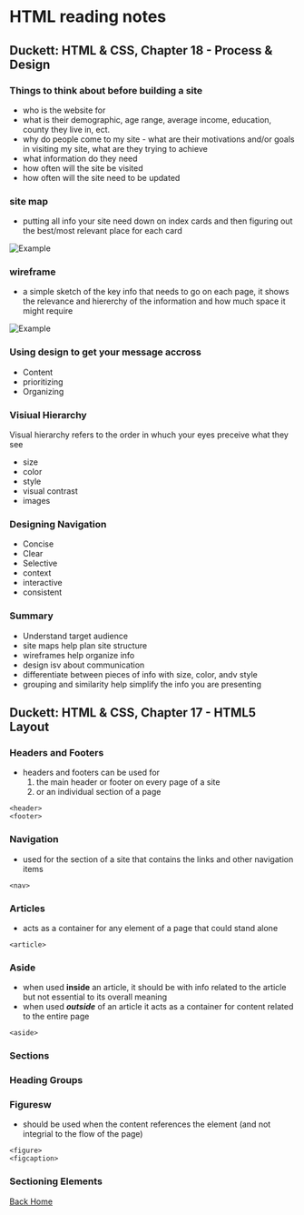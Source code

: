 # HTML reading notes

## Duckett: HTML & CSS, Chapter 18 - Process & Design

### Things to think about before building a site

- who is the website for
- what is their demographic, age range, average income, education, county they live in, ect.
- why do people come to my site - what are their motivations and/or goals in visiting my site, what are they trying to achieve
- what information do they need
- how often will the site be visited
- how often will the site need to be updated

### site map

- putting all info your site need down on index cards and then figuring out the best/most relevant place for each card

![Example](https://i.pinimg.com/originals/1c/c5/f4/1cc5f4ec000969f11eedf4dbe0f8c9d8.png)

### wireframe

- a simple sketch of the key info that needs to go on each page, it shows the relevance and hiererchy of the information and how much space it might require

![Example](https://www.comentum.com/images/wireframes-sample/ecommerce/home.png)

### Using design to get your message accross

- Content
- prioritizing
- Organizing

### Visiual Hierarchy

Visual hierarchy refers to the order in whuch your eyes preceive what they see

- size
- color
- style
- visual contrast
- images

### Designing Navigation

- Concise
- Clear
- Selective
- context
- interactive
- consistent

### Summary

- Understand target audience
- site maps help plan site structure
- wireframes help organize info
- design isv about communication
- differentiate between pieces of info with size, color, andv style
- grouping and similarity help simplify the info you are presenting

## Duckett: HTML & CSS, Chapter 17 - HTML5 Layout

### Headers and Footers

- headers and footers can be used for 
    1. the main header or footer on every page of a site
    1. or an individual section of a page

```
<header>
<footer>
```

### Navigation

- used for the section of a site that contains the links and other navigation items

```
<nav>
```
### Articles

- acts as a container for any element of a page that could stand alone

```
<article>
```

### Aside

- when used **inside** an article, it should be with info related to the article but not essential to its overall meaning
- when used ***outside*** of an article it acts as a container for content related to the entire page

```
<aside>
```

### Sections

### Heading Groups

### Figuresw

- should be used when the content references the element (and not integrial to the flow of the page)

```
<figure>
<figcaption>
```

### Sectioning Elements

[Back Home](README.md)